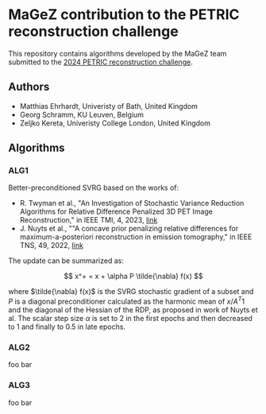 # MaGeZ contribution to the PETRIC reconstruction challenge

This repository contains algorithms developed by the MaGeZ team submitted to
the [2024 PETRIC reconstruction challenge](https://github.com/SyneRBI/PETRIC).

## Authors

- Matthias Ehrhardt, Univeristy of Bath, United Kingdom
- Georg Schramm, KU Leuven, Belgium
- Zeljko Kereta, Univeristy College London, United Kingdom

## Algorithms

### ALG1

Better-preconditioned SVRG based on the works of:
- R. Twyman et al., "An Investigation of Stochastic Variance Reduction Algorithms for Relative Difference Penalized 3D PET Image Reconstruction," in IEEE TMI, 4, 2023, [link](https://ieeexplore.ieee.org/document/9872020)
- J. Nuyts et al., ""A concave prior penalizing relative differences for maximum-a-posteriori reconstruction in emission tomography," in IEEE TNS, 49, 2022, [link](https://ieeexplore.ieee.org/document/998681)

The update can be summarized as:

$$
x^+ = x + \alpha P \tilde{\nabla} f(x)
$$

where $\tilde{\nabla} f(x)$ is the SVRG stochastic gradient of a subset and
$P$ is a diagonal preconditioner calculated as the harmonic mean of
$x / A^T 1$ and the diagonal of the Hessian of the RDP, as proposed
in work of Nuyts et al.
The scalar step size $\alpha$ is set to 2 in the first epochs and then decreased
to 1 and finally to 0.5 in late epochs.

### ALG2

foo bar

### ALG3

foo bar
